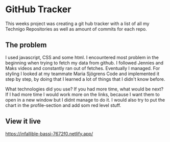 # GitHub Tracker

This weeks project was creating a git hub tracker with a list of all my Technigo Repositories as well as amount of commits for each repo. 

## The problem

I used javascript, CSS and some html. I encountered most problem in the beginning when trying to fetch my data from github. I followed Jennies and Maks videos and constantly ran out of fetches. Eventually I managed. For styling I looked at my teammate Maria Sjögrens Code and implemented it step by step, by doing that I learned a lot of things that I didn't know before. 

What technologies did you use? If you had more time, what would be next?
If I had more time I would work more on the links, because I want them to open in a new window but I didnt manage to do it. I would also try to put the chart in the profile-section and add som red level stuff. 

## View it live

https://infallible-bassi-7672f0.netlify.app/
